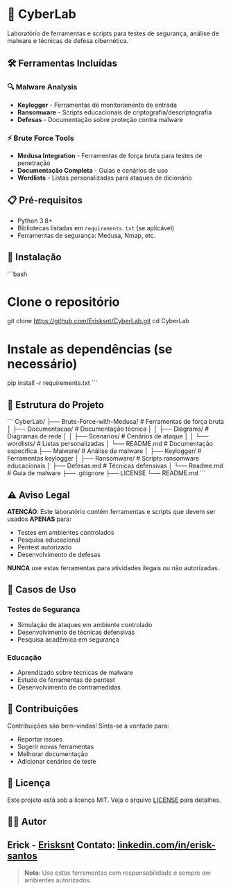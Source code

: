 # 🔐 CyberLab

Laboratório de ferramentas e scripts para testes de segurança, análise de malware e técnicas de defesa cibernética.

## 🛠️ Ferramentas Incluídas

### 🔍 Malware Analysis
- **Keylogger** - Ferramentas de monitoramento de entrada
- **Ransomware** - Scripts educacionais de criptografia/descriptografia
- **Defesas** - Documentação sobre proteção contra malware

### ⚡ Brute Force Tools
- **Medusa Integration** - Ferramentas de força bruta para testes de penetração
- **Documentação Completa** - Guias e cenários de uso
- **Wordlists** - Listas personalizadas para ataques de dicionário

## 📋 Pré-requisitos

- Python 3.8+
- Bibliotecas listadas em `requirements.txt` (se aplicável)
- Ferramentas de segurança: Medusa, Nmap, etc.

## 🚀 Instalação

\`\`\`bash
# Clone o repositório
git clone https://github.com/Erisksnt/CyberLab.git
cd CyberLab

# Instale as dependências (se necessário)
pip install -r requirements.txt
\`\`\`

## 📁 Estrutura do Projeto

\`\`\`
CyberLab/
├── Brute-Force-with-Medusa/  # Ferramentas de força bruta
│   ├── Documentacao/         # Documentação técnica
│   │   ├── Diagrams/         # Diagramas de rede
│   │   ├── Scenarios/        # Cenários de ataque
│   │   └── wordlists/        # Listas personalizadas
│   └── README.md            # Documentação específica
├── Malware/                 # Análise de malware
│   ├── Keylogger/           # Ferramentas keylogger
│   ├── Ransomware/          # Scripts ransomware educacionais
│   ├── Defesas.md           # Técnicas defensivas
│   └── Readme.md            # Guia de malware
├── .gitignore
├── LICENSE
└── README.md
\`\`\`

## ⚠️ Aviso Legal

**ATENÇÃO**: Este laboratório contém ferramentas e scripts que devem ser usados **APENAS** para:
- Testes em ambientes controlados
- Pesquisa educacional
- Pentest autorizado
- Desenvolvimento de defesas

**NUNCA** use estas ferramentas para atividades ilegais ou não autorizadas.

## 🎯 Casos de Uso

### Testes de Segurança
- Simulação de ataques em ambiente controlado
- Desenvolvimento de técnicas defensivas
- Pesquisa acadêmica em segurança

### Educação
- Aprendizado sobre técnicas de malware
- Estudo de ferramentas de pentest
- Desenvolvimento de contramedidas

## 🤝 Contribuições

Contribuições são bem-vindas! Sinta-se à vontade para:
- Reportar issues
- Sugerir novas ferramentas
- Melhorar documentação
- Adicionar cenários de teste

## 📄 Licença

Este projeto está sob a licença MIT. Veja o arquivo [LICENSE](LICENSE) para detalhes.

## 👨‍💻 Autor

**Erick** - [Erisksnt](https://github.com/Erisksnt)
**Contato:** [linkedin.com/in/erisk-santos](https://www.linkedin.com/in/erisk-santos)
---

> **Nota**: Use estas ferramentas com responsabilidade e sempre em ambientes autorizados.